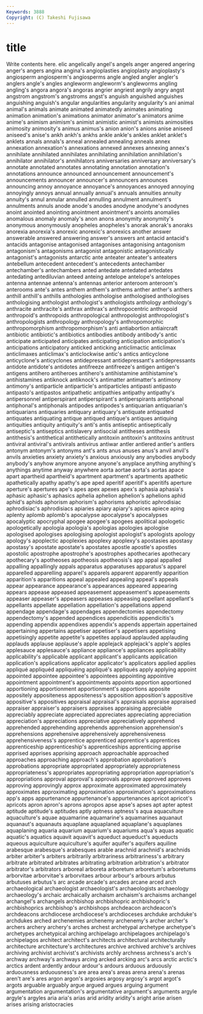 ```yaml
---
Keywords: 3888 
Copyright: (C) Takeshi Fujisawa
---
```


# title

Write contents here.
elic angelically angel's
angels anger angered angering anger's angers angina angina's angioplasties angioplasty
angioplasty's angiosperm angiosperm's angiosperms angle angled angler angler's anglers angle's
angles angleworm angleworm's angleworms angling angling's angora angora's angoras angrier
angriest angrily angry angst angstrom angstrom's angstroms angst's anguish anguished
anguishes anguishing anguish's angular angularities angularity angularity's ani animal animal's
animals animate animated animatedly animates animating animation animation's animations animator
animator's animators anime anime's animism animism's animist animistic animist's animists
animosities animosity animosity's animus animus's anion anion's anions anise aniseed
aniseed's anise's ankh ankh's ankhs ankle ankle's ankles anklet anklet's
anklets annals annals's anneal annealed annealing anneals annex annexation annexation's
annexations annexed annexes annexing annex's annihilate annihilated annihilates annihilating annihilation
annihilation's annihilator annihilator's annihilators anniversaries anniversary anniversary's annotate annotated annotates
annotating annotation annotation's annotations announce announced announcement announcement's announcements announcer
announcer's announcers announces announcing annoy annoyance annoyance's annoyances annoyed annoying
annoyingly annoys annual annually annual's annuals annuities annuity annuity's annul
annular annulled annulling annulment annulment's annulments annuls anode anode's anodes
anodyne anodyne's anodynes anoint anointed anointing anointment anointment's anoints anomalies
anomalous anomaly anomaly's anon anons anonymity anonymity's anonymous anonymously anopheles
anopheles's anorak anorak's anoraks anorexia anorexia's anorexic anorexic's anorexics another
answer answerable answered answering answer's answers ant antacid antacid's antacids
antagonise antagonised antagonises antagonising antagonism antagonism's antagonisms antagonist antagonistic antagonistically
antagonist's antagonists antarctic ante anteater anteater's anteaters antebellum antecedent antecedent's
antecedents antechamber antechamber's antechambers anted antedate antedated antedates antedating antediluvian
anteed anteing antelope antelope's antelopes antenna antennae antenna's antennas anterior
anteroom anteroom's anterooms ante's antes anthem anthem's anthems anther anther's
anthers anthill anthill's anthills anthologies anthologise anthologised anthologises anthologising anthologist
anthologist's anthologists anthology anthology's anthracite anthracite's anthrax anthrax's anthropocentric anthropoid
anthropoid's anthropoids anthropological anthropologist anthropologist's anthropologists anthropology anthropology's anthropomorphic anthropomorphism
anthropomorphism's anti antiabortion antiaircraft antibiotic antibiotic's antibiotics antibodies antibody antibody's
antic anticipate anticipated anticipates anticipating anticipation anticipation's anticipations anticipatory anticked
anticking anticlimactic anticlimax anticlimaxes anticlimax's anticlockwise antic's antics anticyclone anticyclone's
anticyclones antidepressant antidepressant's antidepressants antidote antidote's antidotes antifreeze antifreeze's antigen
antigen's antigens antihero antiheroes antihero's antihistamine antihistamine's antihistamines antiknock antiknock's
antimatter antimatter's antimony antimony's antiparticle antiparticle's antiparticles antipasti antipasto antipasto's
antipastos antipathetic antipathies antipathy antipathy's antipersonnel antiperspirant antiperspirant's antiperspirants antiphonal
antiphonal's antiphonals antipodes antipodes's antiquarian antiquarian's antiquarians antiquaries antiquary antiquary's
antiquate antiquated antiquates antiquating antique antiqued antique's antiques antiquing antiquities
antiquity antiquity's anti's antis antiseptic antiseptically antiseptic's antiseptics antislavery antisocial
antitheses antithesis antithesis's antithetical antithetically antitoxin antitoxin's antitoxins antitrust antiviral
antiviral's antivirals antivirus antiwar antler antlered antler's antlers antonym antonym's
antonyms ant's ants anus anuses anus's anvil anvil's anvils anxieties
anxiety anxiety's anxious anxiously any anybodies anybody anybody's anyhow anymore
anyone anyone's anyplace anything anything's anythings anytime anyway anywhere aorta
aortae aorta's aortas apace apart apartheid apartheid's apartment apartment's apartments
apathetic apathetically apathy apathy's ape aped aperitif aperitif's aperitifs aperture
aperture's apertures ape's apes apex apexes apex's aphasia aphasia's aphasic
aphasic's aphasics aphelia aphelion aphelion's aphelions aphid aphid's aphids aphorism
aphorism's aphorisms aphoristic aphrodisiac aphrodisiac's aphrodisiacs apiaries apiary apiary's apices
apiece aping aplenty aplomb aplomb's apocalypse apocalypse's apocalypses apocalyptic apocryphal
apogee apogee's apogees apolitical apologetic apologetically apologia apologia's apologias apologies
apologise apologised apologises apologising apologist apologist's apologists apology apology's apoplectic
apoplexies apoplexy apoplexy's apostasies apostasy apostasy's apostate apostate's apostates apostle
apostle's apostles apostolic apostrophe apostrophe's apostrophes apothecaries apothecary apothecary's apotheoses
apotheosis apotheosis's app appal appalled appalling appallingly appals apparatus apparatuses
apparatus's apparel apparelled apparelling apparel's apparels apparent apparently apparition apparition's
apparitions appeal appealed appealing appeal's appeals appear appearance appearance's appearances
appeared appearing appears appease appeased appeasement appeasement's appeasements appeaser appeaser's
appeasers appeases appeasing appellant appellant's appellants appellate appellation appellation's appellations
append appendage appendage's appendages appendectomies appendectomy appendectomy's appended appendices appendicitis
appendicitis's appending appendix appendixes appendix's appends appertain appertained appertaining appertains
appetiser appetiser's appetisers appetising appetisingly appetite appetite's appetites applaud applauded
applauding applauds applause applause's apple applejack applejack's apple's apples applesauce
applesauce's appliance appliance's appliances applicability applicability's applicable applicant applicant's applicants
application application's applications applicator applicator's applicators applied applies appliqué appliquéd
appliquéing appliqué's appliqués apply applying appoint appointed appointee appointee's appointees
appointing appointive appointment appointment's appointments appoints apportion apportioned apportioning apportionment
apportionment's apportions apposite appositely appositeness appositeness's apposition apposition's appositive appositive's
appositives appraisal appraisal's appraisals appraise appraised appraiser appraiser's appraisers appraises
appraising appreciable appreciably appreciate appreciated appreciates appreciating appreciation appreciation's appreciations
appreciative appreciatively apprehend apprehended apprehending apprehends apprehension apprehension's apprehensions apprehensive
apprehensively apprehensiveness apprehensiveness's apprentice apprenticed apprentice's apprentices apprenticeship apprenticeship's apprenticeships
apprenticing apprise apprised apprises apprising approach approachable approached approaches approaching
approach's approbation approbation's approbations appropriate appropriated appropriately appropriateness appropriateness's appropriates
appropriating appropriation appropriation's appropriations approval approval's approvals approve approved approves
approving approvingly approx approximate approximated approximately approximates approximating approximation approximation's
approximations app's apps appurtenance appurtenance's appurtenances apricot apricot's apricots apron
apron's aprons apropos apse apse's apses apt apter aptest aptitude
aptitude's aptitudes aptly aptness aptness's aqua aquaculture aquaculture's aquae aquamarine
aquamarine's aquamarines aquanaut aquanaut's aquanauts aquaplane aquaplaned aquaplane's aquaplanes aquaplaning
aquaria aquarium aquarium's aquariums aqua's aquas aquatic aquatic's aquatics aquavit
aquavit's aqueduct aqueduct's aqueducts aqueous aquiculture aquiculture's aquifer aquifer's aquifers
aquiline arabesque arabesque's arabesques arable arachnid arachnid's arachnids arbiter arbiter's
arbiters arbitrarily arbitrariness arbitrariness's arbitrary arbitrate arbitrated arbitrates arbitrating arbitration
arbitration's arbitrator arbitrator's arbitrators arboreal arboreta arboretum arboretum's arboretums arborvitae
arborvitae's arborvitaes arbour arbour's arbours arbutus arbutuses arbutus's arc arcade
arcade's arcades arcane arced arch archaeological archaeologist archaeologist's archaeologists archaeology
archaeology's archaic archaically archaism archaism's archaisms archangel archangel's archangels archbishop
archbishopric archbishopric's archbishoprics archbishop's archbishops archdeacon archdeacon's archdeacons archdiocese archdiocese's
archdioceses archduke archduke's archdukes arched archenemies archenemy archenemy's archer archer's
archers archery archery's arches archest archetypal archetype archetype's archetypes archetypical
arching archipelago archipelagoes archipelago's archipelagos architect architect's architects architectural architecturally
architecture architecture's architectures archive archived archive's archives archiving archivist archivist's
archivists archly archness archness's arch's archway archway's archways arcing arcked
arcking arc's arcs arctic arctic's arctics ardent ardently ardour ardour's
ardours arduous arduously arduousness arduousness's are area area's areas arena
arena's arenas aren't are's ares argon argon's argosies argosy argosy's
argot argot's argots arguable arguably argue argued argues arguing argument
argumentation argumentation's argumentative argument's arguments argyle argyle's argyles aria aria's
arias arid aridity aridity's aright arise arisen arises arising aristocracies
